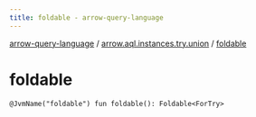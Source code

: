 ```yaml
---
title: foldable - arrow-query-language
---
```


[arrow-query-language](../index.html) / [arrow.aql.instances.try.union](index.html) / [foldable](./foldable.html)

# foldable

`@JvmName("foldable") fun foldable(): Foldable<ForTry>`